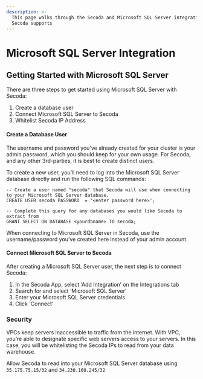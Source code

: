 ```yaml
---
description: >-
  This page walks through the Secoda and Microsoft SQL Server integration that
  Secoda supports
---
```


# Microsoft SQL Server Integration

## **Getting Started with Microsoft SQL Server** <a href="#h_3a4bfd6458" id="h_3a4bfd6458"></a>

There are three steps to get started using Microsoft SQL Server with Secoda:

1. Create a database user
2. Connect Microsoft SQL Server to Secoda
3. Whitelist Secoda IP Address

#### **Create a Database User** <a href="#h_4dd83bd377" id="h_4dd83bd377"></a>

The username and password you’ve already created for your cluster is your admin password, which you should keep for your own usage. For Secoda, and any other 3rd-parties, it is best to create distinct users.

To create a new user, you’ll need to log into the Microsoft SQL Server database directly and run the following SQL commands:

```
-- Create a user named "secoda" that Secoda will use when connecting to your Microsoft SQL Server database. 
CREATE USER secoda PASSWORD  = '<enter password here>'; 

-- Complete this query for any databases you would like Secoda to extract from 
GRANT SELECT ON DATABASE <yourdbname> TO secoda;
```

When connecting to Microsoft SQL Server in Secoda, use the username/password you’ve created here instead of your admin account.

#### **Connect Microsoft SQL Server to Secoda** <a href="#h_dc83b40ac9" id="h_dc83b40ac9"></a>

After creating a Microsoft SQL Server user, the next step is to connect Secoda:

1. In the Secoda App, select ‘Add Integration’ on the Integrations tab
2. Search for and select ‘Microsoft SQL Server’
3. Enter your Microsoft SQL Server credentials
4. Click 'Connect'

### **Security** <a href="#h_c60cf20ba6" id="h_c60cf20ba6"></a>

VPCs keep servers inaccessible to traffic from the internet. With VPC, you’re able to designate specific web servers access to your servers. In this case, you will be whitelisting the Secoda IPs to read from your data warehouse.

Allow Secoda to read into your Microsoft SQL Server database using `35.175.75.15/32` and `34.230.160.245/32`
